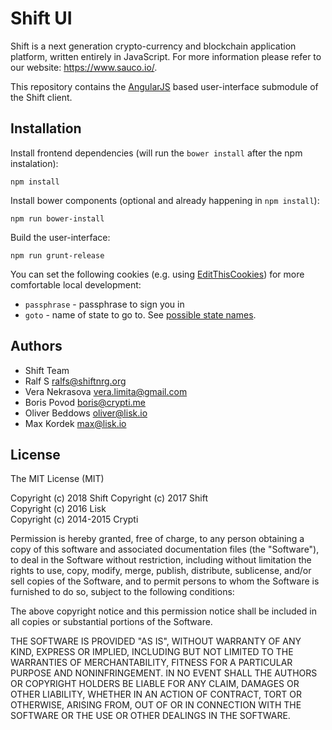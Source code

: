 # Shift UI

Shift is a next generation crypto-currency and blockchain application platform, written entirely in JavaScript. For more information please refer to our website: https://www.sauco.io/.

This repository contains the [AngularJS](https://angularjs.org/) based user-interface submodule of the Shift client.

## Installation

Install frontend dependencies (will run the `bower install` after the npm instalation):

```
npm install
```

Install bower components (optional and already happening in `npm install`):

```
npm run bower-install
```

Build the user-interface:

```
npm run grunt-release
```

You can set the following cookies (e.g. using [EditThisCookies](http://www.editthiscookie.com/)) for more comfortable local development:
- `passphrase` - passphrase to sign you in  
- `goto` - name of state to go to. See [possible state names](https://github.com/shiftnrg/shift-wallet/blob/dev/js/app.js#L25-L100).


## Authors

- Shift Team
- Ralf S <ralfs@shiftnrg.org>
- Vera Nekrasova <vera.limita@gmail.com>
- Boris Povod <boris@crypti.me>
- Oliver Beddows <oliver@lisk.io>
- Max Kordek <max@lisk.io>

## License

The MIT License (MIT)  

Copyright (c) 2018 Shift 
Copyright (c) 2017 Shift  
Copyright (c) 2016 Lisk  
Copyright (c) 2014-2015 Crypti  

Permission is hereby granted, free of charge, to any person obtaining a copy of this software and associated documentation files (the "Software"), to deal in the Software without restriction, including without limitation the rights to use, copy, modify, merge, publish, distribute, sublicense, and/or sell copies of the Software, and to permit persons to whom the Software is furnished to do so, subject to the following conditions:  

The above copyright notice and this permission notice shall be included in all copies or substantial portions of the Software.

THE SOFTWARE IS PROVIDED "AS IS", WITHOUT WARRANTY OF ANY KIND, EXPRESS OR IMPLIED, INCLUDING BUT NOT LIMITED TO THE WARRANTIES OF MERCHANTABILITY, FITNESS FOR A PARTICULAR PURPOSE AND NONINFRINGEMENT. IN NO EVENT SHALL THE AUTHORS OR COPYRIGHT HOLDERS BE LIABLE FOR ANY CLAIM, DAMAGES OR OTHER LIABILITY, WHETHER IN AN ACTION OF CONTRACT, TORT OR OTHERWISE, ARISING FROM, OUT OF OR IN CONNECTION WITH THE SOFTWARE OR THE USE OR OTHER DEALINGS IN THE SOFTWARE.
